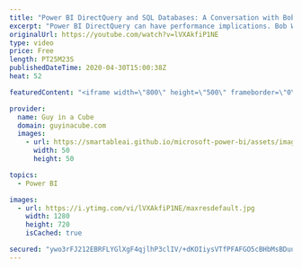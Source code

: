 ```yaml
---
title: "Power BI DirectQuery and SQL Databases: A Conversation with Bob Ward"
excerpt: "Power BI DirectQuery can have performance implications. Bob Ward shares his knowledge to help make SQL Databases perform better!  Automatic tuning: https://docs.microsoft.com/azure/sql-database/sql-database-automatic-tuning  ColumnStore Indexes: https://docs.microsoft.com/azure/sql-database/sql-database-in-memory"
originalUrl: https://youtube.com/watch?v=lVXAkfiP1NE
type: video
price: Free
length: PT25M23S
publishedDateTime: 2020-04-30T15:00:38Z
heat: 52

featuredContent: "<iframe width=\"800\" height=\"500\" frameborder=\"0\" src=\"https://www.youtube.com/embed/lVXAkfiP1NE\" allow=\"accelerometer; autoplay; encrypted-media; gyroscope; picture-in-picture\" allowfullscreen></iframe>"

provider:
  name: Guy in a Cube
  domain: guyinacube.com
  images:
    - url: https://smartableai.github.io/microsoft-power-bi/assets/images/organizations/guyinacube.com-50x50.jpg
      width: 50
      height: 50

topics:
  - Power BI

images:
  - url: https://i.ytimg.com/vi/lVXAkfiP1NE/maxresdefault.jpg
    width: 1280
    height: 720
    isCached: true

secured: "ywo3rFJ212EBRFLYGlXgF4qjlhP3clIV/+dKOIiysVTfPFAFGO5cBHbMsBDuu2FG2akOTJ+q0AbFOQ1O2x3xbn8wnUNkwpyslygzoH3RiULiQWfX0jaV/ssifT6Vzm3TCl0IHDJ9pb6tt80eIWD8iNIeEPLMlwGGa2iLlhZmqN/wfski/AWVgt4NibMM15zmQp9YM+LwYVmCaU7JPPEpktwfOiP4YRq2aBY2XeojbLeGMne34J2bZrbMpvoJjgg6PxMNJaubPpI5rr1qYXOdcDv7jOvhtbrV+i/0ouPDvZkRJ0pqRZU+EpMnlCk1HBfsIZa4YJ9W4nmBkZ8n0VuScaiFOtlwK04UCMLsHp1nTfQcEhpkPKlkygewx0OlsPDFXgDPVaFd9duhiUxWZ8Z7wjTDoknzFL1/GNv2Ydoueio=;rbLDrpNLH2J+OC06yqHDdg=="
---
```


